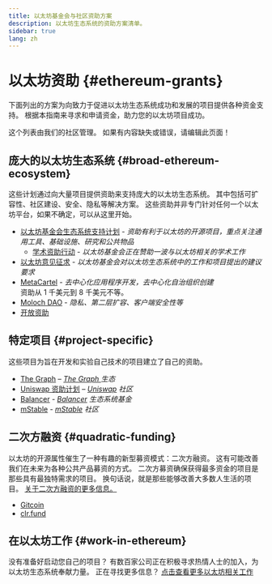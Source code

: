 ```yaml
---
title: 以太坊基金会与社区资助方案
description: 以太坊生态系统的资助方案清单。
sidebar: true
lang: zh
---
```


# 以太坊资助 {#ethereum-grants}

下面列出的方案为向致力于促进以太坊生态系统成功和发展的项目提供各种资金支持。 根据本指南来寻求和申请资金，助力您的以太坊项目成功。

这个列表由我们的社区管理。 如果有内容缺失或错误，请编辑此页面！

## 庞大的以太坊生态系统 {#broad-ethereum-ecosystem}

这些计划通过向大量项目提供资助来支持庞大的以太坊生态系统。 其中包括可扩容性、社区建设、安全、隐私等解决方案。 这些资助并非专门针对任何一个以太坊平台，如果不确定，可以从这里开始。

- [以太坊基金会生态系统支持计划](https://esp.ethereum.foundation) - _资助有利于以太坊的开源项目，重点关注通用工具、基础设施、研究和公共物品_
  - [学术资助行动](/community/grants/academic-grants-round/) - _以太坊基金会正在赞助一波与以太坊相关的学术工作_
- [以太坊意见征求](https://github.com/ethereum/requests-for-proposals) - _以太坊基金会对以太坊生态系统中的工作和项目提出的建议要求_
- [MetaCartel](https://www.metacartel.org/grants/) - _去中心化应用程序开发，去中心化自治组织创建_  
  资助从 1 千美元到 8 千美元不等。
- [Moloch DAO](https://www.molochdao.com/) - _隐私、第二层扩容、客户端安全性等_
- [开放资助](https://opengrants.com/explore)

## 特定项目 {#project-specific}

这些项目为旨在开发和实验自己技术的项目建立了自己的资助。

- [The Graph](https://airtable.com/shrdfvnFvVch3IOVm) – _[The Graph ](https://thegraph.com/)生态_
- [Uniswap 资助计划](https://www.unigrants.org/) – _[Uniswap](https://uniswap.org/) 社区_
- [Balancer](https://forms.gle/c68e4fM7JHCQkPkN7) - _[Balancer](https://balancer.fi/) 生态系统基金_
- [mStable](https://docs.mstable.org/advanced/grants-program) - _[mStable](https://mstable.org/) 社区_

## 二次方融资 {#quadratic-funding}

以太坊的开源属性催生了一种有趣的新型募资模式：二次方融资。 这有可能改善我们在未来为各种公共产品募资的方式。 二次方募资确保获得最多资金的项目是那些具有最独特需求的项目。 换句话说，就是那些能够改善大多数人生活的项目。 [关于二次方融资的更多信息。](/defi/#quadratic-funding)

- [Gitcoin](https://gitcoin.co/grants)
- [clr.fund](https://clr.fund/)

## 在以太坊工作 {#work-in-ethereum}

没有准备好启动您自己的项目？ 有数百家公司正在积极寻求热情人士的加入，为以太坊生态系统奉献力量。 正在寻找更多信息？ [点击查看更多以太坊相关工作](/community/get-involved/#ethereum-jobs)
